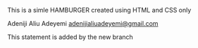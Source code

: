 This is a simle HAMBURGER created using HTML and CSS only

Adeniji Aliu Adeyemi <adenijialiuadeyemi@gmail.com>

This statement is added by the new branch
